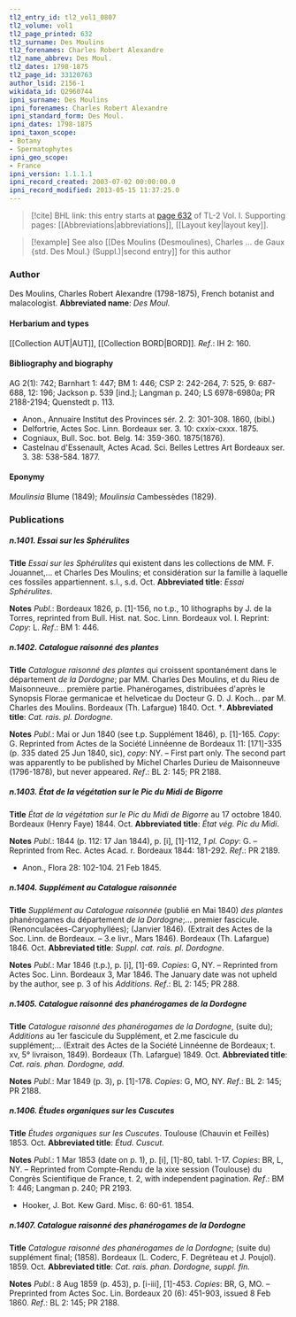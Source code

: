 ```yaml
---
tl2_entry_id: tl2_vol1_0807
tl2_volume: vol1
tl2_page_printed: 632
tl2_surname: Des Moulins
tl2_forenames: Charles Robert Alexandre
tl2_name_abbrev: Des Moul.
tl2_dates: 1798-1875
tl2_page_id: 33120763
author_lsid: 2156-1
wikidata_id: Q2960744
ipni_surname: Des Moulins
ipni_forenames: Charles Robert Alexandre
ipni_standard_form: Des Moul.
ipni_dates: 1798-1875
ipni_taxon_scope: 
- Botany
- Spermatophytes
ipni_geo_scope: 
- France
ipni_version: 1.1.1.1
ipni_record_created: 2003-07-02 00:00:00.0
ipni_record_modified: 2013-05-15 11:37:25.0
---
```



> [!cite] BHL link: this entry starts at [page 632](https://www.biodiversitylibrary.org/page/33120763) of TL-2 Vol. I.
> Supporting pages: [[Abbreviations|abbreviations]], [[Layout key|layout key]].

> [!example] See also [[Des Moulins (Desmoulines), Charles ... de Gaux {std. Des Moul.} (Suppl.)|second entry]] for this author

### Author

Des Moulins, Charles Robert Alexandre (1798-1875), French botanist and malacologist. 
**Abbreviated name**: *Des Moul.*

#### Herbarium and types

[[Collection AUT|AUT]], [[Collection BORD|BORD]].
*Ref*.: IH 2: 160.

#### Bibliography and biography

AG 2(1): 742; Barnhart 1: 447; BM 1: 446; CSP 2: 242-264, 7: 525, 9: 687-688, 12: 196; Jackson p. 539 \[ind.\]; Langman p. 240; LS 6978-6980a; PR 2188-2194; Quenstedt p. 113.
- Anon., Annuaire Institut des Provinces sér. 2. 2: 301-308. 1860, (bibl.)
- Delfortrie, Actes Soc. Linn. Bordeaux ser. 3. 10: cxxix-cxxx. 1875.
- Cogniaux, Bull. Soc. bot. Belg. 14: 359-360. 1875(1876).
- Castelnau d'Essenault, Actes Acad. Sci. Belles Lettres Art Bordeaux ser. 3. 38: 538-584. 1877.

#### Eponymy

*Moulinsia* Blume (1849); *Moulinsia* Cambessèdes (1829).

### Publications

##### n.1401. Essai sur les Sphérulites

**Title**
*Essai sur les Sphérulites* qui existent dans les collections de MM. F. Jouannet,... et Charles Des Moulins; et considération sur la famille à laquelle ces fossiles appartiennent. s.l., s.d. Oct.
**Abbreviated title**: *Essai Sphérulites*.

**Notes**
*Publ*.: Bordeaux 1826, p. \[1\]-156, no t.p., 10 lithographs by J. de la Torres, reprinted from Bull. Hist. nat. Soc. Linn. Bordeaux vol. I. Reprint: *Copy*: L.
*Ref*.: BM 1: 446.

##### n.1402. Catalogue raisonné des plantes

**Title**
*Catalogue raisonné des plantes* qui croissent spontanément dans le département *de la Dordogne*; par MM. Charles Des Moulins, et du Rieu de Maisonneuve... première partie. Phanérogames, distribuées d'après le Synopsis Florae germanicae et helveticae du Docteur G. D. J. Koch... par M. Charles des Moulins. Bordeaux (Th. Lafargue) 1840. Oct. †.
**Abbreviated title**: *Cat. rais. pl. Dordogne*.

**Notes**
*Publ*.: Mai or Jun 1840 (see t.p. Supplément 1846), p. \[1\]-165. *Copy*: G. Reprinted from Actes de la Société Linnéenne de Bordeaux 11: \[171\]-335 (p. 335 dated 25 Jun 1840, sic), *copy*: NY. – First part only. The second part was apparently to be published by Michel Charles Durieu de Maisonneuve (1796-1878), but never appeared.
*Ref*.: BL 2: 145; PR 2188.

##### n.1403. État de la végétation sur le Pic du Midi de Bigorre

**Title**
*État de la végétation sur le Pic du Midi de Bigorre* au 17 octobre 1840. Bordeaux (Henry Faye) 1844. Oct.
**Abbreviated title**: *État vég. Pic du Midi*.

**Notes**
*Publ*.: 1844 (p. 112: 17 Jan 1844), p. \[i\], \[1\]-112, *1 pl. Copy*: G. – Reprinted from Rec. Actes Acad. r. Bordeaux 1844: 181-292.
*Ref*.: PR 2189.
- Anon., Flora 28: 102-104. 21 Feb 1845.

##### n.1404. Supplément au Catalogue raisonnée

**Title**
*Supplément au Catalogue raisonnée* (publié en Mai 1840) *des plantes* phanérogames du département *de la Dordogne*;... premier fascicule. (Renonculacées-Caryophyllées); (Janvier 1846). (Extrait des Actes de la Soc. Linn. de Bordeaux. – 3.e livr., Mars 1846). Bordeaux (Th. Lafargue) 1846. Oct.
**Abbreviated title**: *Suppl. cat. rais. pl. Dordogne*.

**Notes**
*Publ*.: Mar 1846 (t.p.), p. \[i\], \[1\]-69. *Copies*: G, NY. – Reprinted from Actes Soc. Linn. Bordeaux 3, Mar 1846. The January date was not upheld by the author, see p. 3 of his *Additions*.
*Ref*.: BL 2: 145; PR 288.

##### n.1405. Catalogue raisonné des phanérogames de la Dordogne

**Title**
*Catalogue raisonné des phanérogames de la Dordogne*, (suite du); *Additions* au 1er fascicule du Supplément, et 2.me fascicule du supplément;... (Extrait des Actes de la Société Linnéenne de Bordeaux; t. xv, 5° livraison, 1849). Bordeaux (Th. Lafargue) 1849. Oct.
**Abbreviated title**: *Cat. rais. phan. Dordogne, add.*

**Notes**
*Publ*.: Mar 1849 (p. 3), p. \[1\]-178. *Copies*: G, MO, NY.
*Ref*.: BL 2: 145; PR 2188.

##### n.1406. Études organiques sur les Cuscutes

**Title**
*Études organiques sur les Cuscutes*. Toulouse (Chauvin et Feillès) 1853. Oct.
**Abbreviated title**: *Étud. Cuscut.*

**Notes**
*Publ*.: 1 Mar 1853 (date on p. 1), p. \[i\], \[1\]-80, tabl. 1-17. *Copies*: BR, L, NY. – Reprinted from Compte-Rendu de la xixe session (Toulouse) du Congrès Scientifique de France, t. 2, with independent pagination.
*Ref*.: BM 1: 446; Langman p. 240; PR 2193.
- Hooker, J. Bot. Kew Gard. Misc. 6: 60-61. 1854.

##### n.1407. Catalogue raisonné des phanérogames de la Dordogne

**Title**
*Catalogue raisonné des phanérogames de la Dordogne*; (suite du) supplément final; (1858). Bordeaux (L. Coderc, F. Degréteau et J. Poujol). 1859. Oct.
**Abbreviated title**: *Cat. rais. phan. Dordogne, suppl. fin.*

**Notes**
*Publ*.: 8 Aug 1859 (p. 453), p. \[i-iii\], \[1\]-453. *Copies*: BR, G, MO. – Preprinted from Actes Soc. Lin. Bordeaux 20 (6): 451-903, issued 8 Feb 1860.
*Ref*.: BL 2: 145; PR 2188.

